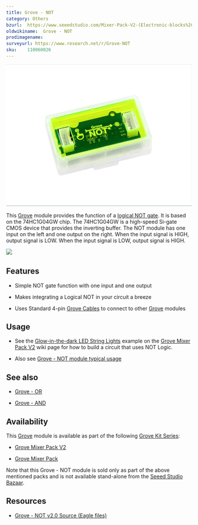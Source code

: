 ```yaml
---
title: Grove - NOT
category: Others
bzurl:  https://www.seeedstudio.com/Mixer-Pack-V2-(Electronic-blocks%2Cwithout-Arduino%2Cplug-and-play-system)-p-1867.html
oldwikiname:  Grove - NOT
prodimagename:
surveyurl: https://www.research.net/r/Grove-NOT
sku:    110060026
---
```

![](https://github.com/SeeedDocument/Grove-NOT/raw/master/img/NOT_photo1.jpg)

This [Grove](/Grove "Grove") module provides the function of a [logical NOT gate](http://en.wikipedia.org/wiki/Inverter_%28logic_gate%29). It is based on the 74HC1G04GW chip. The 74HC1G04GW is a high-speed Si-gate CMOS device that provides the inverting buffer. The NOT module has one input on the left and one output on the right. When the input signal is HIGH, output signal is LOW. When the input signal is LOW, output signal is HIGH.

[![](https://github.com/SeeedDocument/Seeed-WiKi/raw/master/docs/images/300px-Get_One_Now_Banner-ragular.png)](https://www.seeedstudio.com/Mixer-Pack-V2-(Electronic-blocks%2Cwithout-Arduino%2Cplug-and-play-system)-p-1867.html)

##  Features

*   Simple NOT gate function with one input and one output

*   Makes integrating a Logical NOT in your circuit a breeze

*   Uses Standard 4-pin [Grove Cables](/GROVE_System#Grove_Cables "GROVE System") to connect to other [Grove](/Grove "Grove") modules

##  Usage

*   See the [ Glow-in-the-dark LED String Lights](/GROVE_MIXER_PACK_V2#Glow_in_the_Dark_String_Lights "GROVE MIXER PACK V2") example on the [ Grove Mixer Pack V2](/GROVE_MIXER_PACK_V2 "GROVE MIXER PACK V2") wiki page for how to build a circuit that uses NOT Logic.

*   Also see [Grove - NOT module typical usage](/GROVE_MIXER_PACK_V2#Grove-NOT_module "GROVE MIXER PACK V2")

##  See also

*   [Grove - OR](/Grove-OR "Grove - OR")

*   [Grove - AND](/Grove-AND "Grove - AND")

##  Availability

This [Grove](/Grove "Grove") module is available as part of the following [Grove Kit Series](/GROVE_System#GROVE_Kit_Series "GROVE System"):

*   [Grove Mixer Pack V2](/GROVE_MIXER_PACK_V2 "GROVE MIXER PACK V2")

*   [Grove Mixer Pack](/Grove-Mixer_Pack "Grove - Mixer Pack")

Note that this Grove - NOT module is sold only as part of the above mentioned packs and is not available stand-alone from the [Seeed Studio Bazaar](http://www.seeedstudio.com/depot/).

##  Resources

*   [Grove - NOT v2.0 Source (Eagle files)](https://github.com/SeeedDocument/Grove-NOT/raw/master/res/Grove-NOT_v2.0_Eagle.zip)
